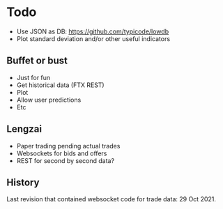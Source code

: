 # Todo

- Use JSON as DB: https://github.com/typicode/lowdb
- Plot standard deviation and/or other useful indicators

## Buffet or bust

- Just for fun
- Get historical data (FTX REST)
- Plot
- Allow user predictions
- Etc

## Lengzai

- Paper trading pending actual trades
- Websockets for bids and offers
- REST for second by second data?

## History

Last revision that contained websocket code for trade data: 29 Oct 2021.
